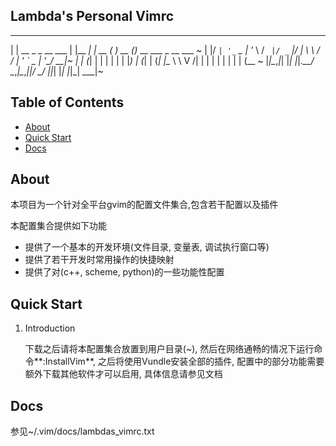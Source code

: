 ## Lambda's Personal Vimrc
 _                 _         _       _            _
| | __ _ _ __ ___ | |__   __| | __ _( )__  __   _(_)_ __ ___  _ __ ___ ~
| |/ _` | '_ ` _ \| '_ \ / _` |/ _` |/ __| \ \ / / | '_ ` _ \| '__/ __|~
| | (_| | | | | | | |_) | (_| | (_| |\__ \  \ V /| | | | | | | | | (__ ~
|_|\__,_|_| |_| |_|_.__/ \__,_|\__,_||___/   \_/ |_|_| |_| |_|_|  \___|~

## Table of Contents

- [About](#about)
- [Quick Start](#quick-start)
- [Docs](#docs)

## About

本项目为一个针对全平台gvim的配置文件集合,包含若干配置以及插件

本配置集合提供如下功能

* 提供了一个基本的开发环境(文件目录, 变量表, 调试执行窗口等)
* 提供了若干开发时常用操作的快捷映射
* 提供了对(c++, scheme, python)的一些功能性配置

## Quick Start

1. Introduction

    下载之后请将本配置集合放置到用户目录(~), 然后在网络通畅的情况下运行命令**:InstallVim**, 之后将使用Vundle安装全部的插件, 配置中的部分功能需要额外下载其他软件才可以启用, 具体信息请参见文档

## Docs

参见~/.vim/docs/lambdas_vimrc.txt
